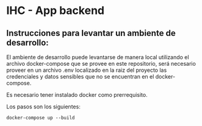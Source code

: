 # IHC - App backend

## Instrucciones para levantar un ambiente de desarrollo:

El ambiente de desarrollo puede levantarse de manera local utilizando el archivo docker-compose que se provee en este repositorio, será necesario proveer en un archivo .env localizado en la raiz del proyecto las credenciales y datos sensibles que no se encuentran en el docker-compose.

Es necesario tener instalado docker como prerrequisito.

Los pasos son los siguientes: 

```shell
docker-compose up --build
```
